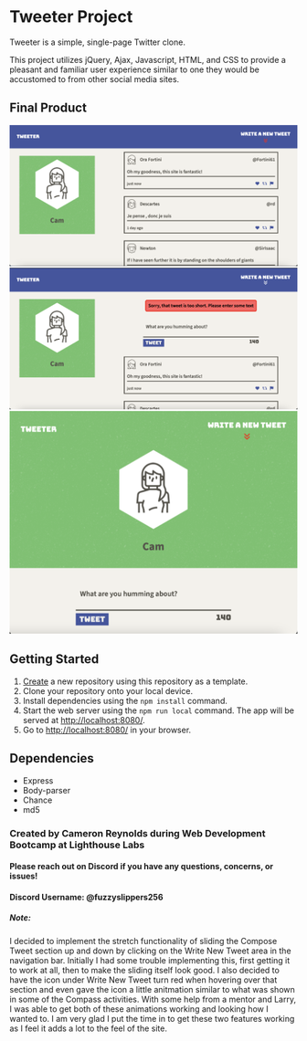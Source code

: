 # Tweeter Project

Tweeter is a simple, single-page Twitter clone.

This project utilizes jQuery, Ajax, Javascript, HTML, and CSS to provide a pleasant and familiar user experience similar to one they would be accustomed to from other social media sites.

## Final Product

  ![Screenshot of default desktop layout](https://github.com/creynolds8/tweeter/blob/master/docs/default-desktop.png?raw=true)
  ![Screenshot of desktop layout with error message displayed](https://github.com/creynolds8/tweeter/blob/master/docs/desktop-error.png?raw=true)
  ![Screenshot of mobile layout](https://github.com/creynolds8/tweeter/blob/master/docs/mobile-view.png?raw=true)

## Getting Started

1. [Create](https://docs.github.com/en/repositories/creating-and-managing-repositories/creating-a-repository-from-a-template) a new repository using this repository as a template.
2. Clone your repository onto your local device.
3. Install dependencies using the `npm install` command.
3. Start the web server using the `npm run local` command. The app will be served at <http://localhost:8080/>.
4. Go to <http://localhost:8080/> in your browser.

## Dependencies

- Express
- Body-parser
- Chance
- md5

### Created by Cameron Reynolds during Web Development Bootcamp at Lighthouse Labs

#### Please reach out on Discord if you have any questions, concerns, or issues!

#### Discord Username: @fuzzyslippers256

##### Note: 

I decided to implement the stretch functionality of sliding the Compose Tweet section up and down by clicking on the Write New Tweet area in the navigation bar. Initially I had some trouble implementing this, first getting it to work at all, then to make the sliding itself look good. I also decided to have the icon under Write New Tweet turn red when hovering over that section and even gave the icon a little anitmation similar to what was shown in some of the Compass activities. With some help from a mentor and Larry, I was able to get both of these animations working and looking how I wanted to. I am very glad I put the time in to get these two features working as I feel it adds a lot to the feel of the site.